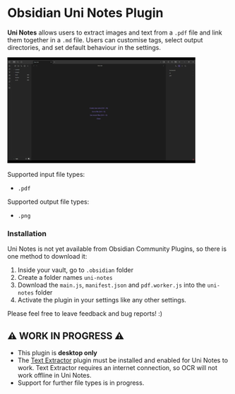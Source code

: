 # Obsidian Uni Notes Plugin

**Uni Notes** allows users to extract images and text from a `.pdf` file and link them together in a `.md` file. Users can customise tags, select output directories, and set default behaviour in the settings.

![ReadMe Demo](readme-assets/demo.gif)

Supported input file types:
- `.pdf`

Supported output file types:
-  `.png`

### Installation
Uni Notes is not yet available from Obsidian Community Plugins, so there is one method to download it:
1. Inside your vault, go to `.obsidian` folder
2. Create a folder names `uni-notes`
3. Download the `main.js`, `manifest.json` and `pdf.worker.js` into the `uni-notes` folder
4. Activate the plugin in your settings like any other settings.

Please feel free to leave feedback and bug reports! :)

##  ⚠️ WORK IN PROGRESS ⚠️
-  This plugin is  **desktop only**
- The [Text Extractor](https://github.com/scambier/obsidian-text-extractor) plugin must be installed and enabled for Uni Notes to work. Text Extractor requires an internet connection, so OCR will not work offline in Uni Notes.
- Support for further file types is in progress.


